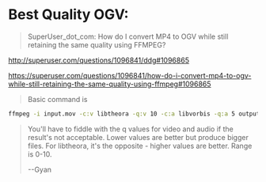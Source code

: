 # Best Quality OGV:

>  SuperUser_dot_com: How do I convert MP4 to OGV while still retaining the same quality using FFMPEG?

http://superuser.com/questions/1096841/ddg#1096865

https://superuser.com/questions/1096841/how-do-i-convert-mp4-to-ogv-while-still-retaining-the-same-quality-using-ffmpeg#1096865

> Basic command is

```bash
ffmpeg -i input.mov -c:v libtheora -q:v 10 -c:a libvorbis -q:a 5 output.ogv
```

> You'll have to fiddle with the q values for video and audio if the result's not acceptable. Lower values are better but produce bigger files. For libtheora, it's the opposite - higher values are better. Range is 0-10.
> 
> --Gyan
